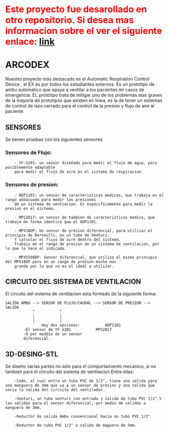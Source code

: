 <h1 style="color:red;">
Este proyecto fue desarollado en otro repositorio. Si desea mas informacion sobre el ver el siguiente enlace:
<a href="https://gitlab.com/saualopez/arcodex">link </a>
</h1>




# ARCODEX

Nuestro proyecto más destacado es el Automatic Respiration Control Device , el EX es por todos los estudiantes externos.
Es un prototipo de ambu automatico que apoya a ventilar a los pacientes en casos de emergencia.
EL prototipo trata de mitigar uno de los problemas mas graves de la mayoria de prototipos que existen en linea, es la de tener un sistemas de control
de lazo cerrado para el control de la presion y flujo de aire al paciente.

## SENSORES

Se tienen pruebas con los siguientes sensores
### Sensores de Flujo:
		- YF-S201: un sensor diseñado para medir el flujo de agua, pero posiblemente adaptable
		para medir el flujo de aire en el sistema de respiracion.
### Sensores de presion:
		- ADP1101: un sensor de caracteristicas medicas, que trabaja en el rango adeacuado para medir las presiones
		de un sistema de ventiacion. Es especificamente para medir la presion en el sistema.

		- MPS2017: un sensor de tambien de caracteristicas medica, que trabaja de forma identica que el ADP1101.

		- MPX10DP: Un sensor de presion diferencial, para utilizar el principio de Bernoulli, en un tubo de Venturi.
		Y calcular el flujo de aire dentro del sistema.
		Trabaja en el rango de presion de un sistema de ventilacion, por lo que lo hace el indicado.

		- MPX5500DP: Sensor diferencial, que utiliza el mismo principio del MPX10DP pero en un rango de presion mucho mas
		grande por lo que no es el ideal a utilizar.
## CIRCUITO DEL SISTEMA DE VENTILACION

El circuito del sistema de ventilacion esta formado de la siguiente forma:

		
	SALIDA AMBU --> SENSOR DE FLUJO/CAUDAL --> SENSOR DE PRESION --> SALIDA
				^			^
				|			|
				|			|
                    Hay dos opciones:           ADP1101
			-El sensor de YF-S201	        MPS2017
			-O por meddio de un sensor
			diferencial.			
			
## 3D-DESING-STL

Se diseño varias partes no solo para el comportamiento mecanico, si no tambien para el circuito del sistema de ventilacion.Entre ellas:
	
		-Codo, al cual entra un tubo PVC de 1/2", tiene una salida para una manguera de 3mm que va a un sensor de presion y una salida que seria la salida del circuito del ventilador.
		
		-Venturi, un tubo venturi con entrada y salida de tubo PVC 1/2".Y las salidas para el sensor diferencial, por medio de salidas a manguera de 3mm.

		-Reductor de salida Ambu convencional hacia un tubo PVC 1/2"

		-Reductor de tubo PVC 1/2" a salida de maguera de 3mm.
